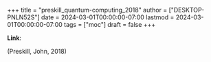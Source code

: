 +++
title = "preskill_quantum-computing_2018"
author = ["DESKTOP-PNLN52S"]
date = 2024-03-01T00:00:00-07:00
lastmod = 2024-03-01T00:00:00-07:00
tags = ["moc"]
draft = false
+++

**Link**:

(Preskill, John, 2018)
